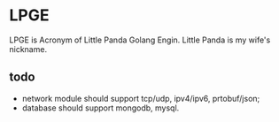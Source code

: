 # LPGE

LPGE is Acronym of Little Panda Golang Engin. Little Panda is my wife's nickname.

## todo

+ network module should support tcp/udp, ipv4/ipv6, prtobuf/json;
+ database should support mongodb, mysql.
